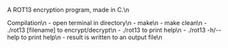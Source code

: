 A ROT13 encryption program, made in C.\n

Compilation\n
	- open terminal in directory\n
	- make\n
	- make clean\n
	- ./rot13 [filename] to encrypt/decrypt\n
	- ./rot13 to print help\n
	- ./rot13 -h/--help to print help\n
	- result is written to an output file\n

